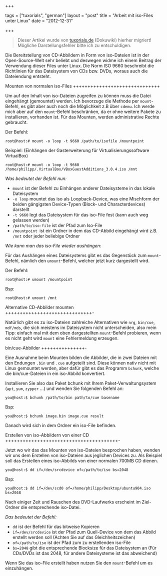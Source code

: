 +++

tags = ["tuxorials", "german"]
layout = "post"
title = "Arbeit mit iso-Files unter Linux"
date = "2012-12-31"

+++

>
> Dieser Artikel wurde von [tuxorials.de](http://tuxorials.de) (Dokuwiki) hierher migriert!
> Mögliche Darstellungsfehler bitte ich zu entschuldigen.
>


Die Bereitstellung von CD-Abbildern in Form von iso-Dateien ist in der
Open-Source-Welt sehr beliebt und deswegen widme ich einem Beitrag der
Verwendung dieser Files unter Linux. Die Norm ISO 9660 beschreibt die
Richtlinien für das Dateisystem von CDs bzw. DVDs, woraus auch die
Dateiendung entsteht.

Mounten von normalen iso-Files
++++++++++++++++++++++++++++++

Um auf den Inhalt von iso-Dateien zugreifen zu können muss die Datei
eingehängt (gemountet) werden. Ich bevorzuge die Methode per
`mount`-Befehl, es gibt aber auch noch die Möglichkeit z.B über `cdemu`.
Ich werde mich aber auf den `mount`-Befehl beschränken, da er ohne
weitere Pakete zu installieren, vorhanden ist. Für das Mounten, werden
administrative Rechte gebraucht.

Der Befehl:

```
root@host:# mount -o loop -t 9660 /path/to/isofile /mountpoint
```

Beispiel: (Einhängen der Gasterweiterung für Virtualisierungssoftware
VirtualBox)

```
root@host:# mount -o loop -t 9660 /home/philipp/.VirtualBox/VBoxGuestAdditions_3.0.4.iso /mnt
```

*Was bedeutet der Befehl nun:*

-   `mount` ist der Befehl zu Einhängen anderer Dateisysteme in das
    lokale Dateisystem
-   `-o loop` mountet das iso als Loopback-Device, was eine Mischform
    der beiden gängigsten Device-Typen (Block- und Characterdevices)
    darstellt
-   `-t 9660` legt das Dateisystem für das iso-File fest (kann auch weg
    gelassen werden)
-   `/path/to/iso-file` ist der Pfad zum Iso-File
-   `/mountpoint `ist ein Ordner in dem das CD-Abbild eingehängt wird
    z.B. `/mnt` oder jeder beliebige Ordner

*Wie kann man das iso-File wieder aushängen:*

Für das Aushängen eines Dateisystems gibt es das Gegenstück zum
`mount`-Befehl, nämlich den `umount`-Befehl, welcher jetzt kurz
dargestellt wird.

Der Befehl:

```
root@host:# umount /mountpoint
```

Bsp:

```
root@host:# umount /mnt
```

Alternative CD-Abbilder mounten
++++++++++++++++++++++++++++++-

Natürlich gibt es zu iso-Dateien zahlreiche Alternativen wie `nrg`,
`bin/cue`, `mdf/mds`, die sich meistens im Dateisystem nicht
unterscheiden, also mein Tipp: einfach mal mit dem oben dargestellten
`mount`-Befehl probieren, wenn es nicht geht wird `mount` eine
Fehlermeldung erzeugen.

bin/cue-Abbilder
+++++++++++++++-

Eine Ausnahme beim Mounten bilden die Abbilder, die in zwei Dateien mit
den Endungen `.bin` und `.cue` aufgeteilt sind. Diese können nativ nicht
mit Linux gemountet werden, aber dafür gibt es das Programm `bchunk`,
welche die bin/cue-Dateien in ein iso-Abbild konvertiert.

Installieren Sie also das Paket bchunk mit Ihrem Paket-Verwaltungsystem
(`apt`, `yum`, `zypper` …) und wenden Sie folgenden Befehl an:

```
you@host:$ bchunk /path/to/bin path/to/cue basename
```

Bsp:

```
you@host:$ bchunk image.bin image.cue result
```

Danach wird sich in dem Ordner ein iso-File befinden.

Erstellen von iso-Abbildern von einer CD
+++++++++++++++++++++++++++++++++++++++-

Jetzt wo wir das das Mounten von iso-Dateien besprochen haben, wenden
wir uns dem Erstellen von iso-Dateien aus jeglichen Devices zu. Als
Beispiel soll das Erstellen eines iso-Abbilds von einer normalen 700MB
CD dienen.

```
you@host:$ dd if=/dev/srcdevice of=/path/to/iso bs=2048
```

Bsp:

```
you@host:$ dd if=/dev/scd0 of=/home/philipp/Desktop/ubuntu904.iso bs=2048
```

Nach einiger Zeit und Rauschen des DVD-Laufwerks erscheint im
Ziel-Ordner die entsprechende iso-Datei.

*Das bedeutet der Befehl:*

-   `dd` ist der Befehl für das bitweise Kopieren
-   `if=/dev/srcdevice` ist der Pfad zum Quell-Device von dem das Abbild
    erstellt werden soll (Achten Sie auf das Gleichheitszeichen)
-   `of=/path/to/iso` ist der Pfad zum zu erstellenden iso-File
-   `bs=2048` gibt die entsprechende Blocksize für das Dateisystem an
    (Für CDs/DVDs ist das 2048, für andere Dateisysteme ist das
    abweichend)

Wenn Sie das iso-File erstellt haben nutzen Sie den `mount`-Befehl um es
einzuhängen.
